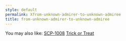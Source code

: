 ```yaml
---
style: default
permalink: Xfrom-unknown-admirer-to-unknown-admiree
title: from-unknown-admirer-to-unknown-admiree
---
```

You may also like:
[SCP-1008](http://scp-wiki.net/scp-1008)
[Trick or Treat](http://scp-wiki.net/trick-or-treat)